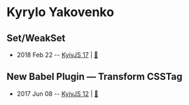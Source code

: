 # Kyrylo Yakovenko

## Set&#x2F;WeakSet
- 2018 Feb 22 -- [KyivJS 17](https://youtu.be/Wfg-_ljqaTA)  | [:notebook:](https://drive.google.com/file/d/1DY4-P1p2fh-uLcfeGsHNmzlA48Ap-nmf/view)  
## New Babel Plugin — Transform CSSTag
- 2017 Jun 08 -- [KyivJS 12](https://www.youtube.com/watch?v=hd_hoMZ2wn0)  | [:notebook:](https://blia.github.io/kyivjs-jun-8-2017/)  
